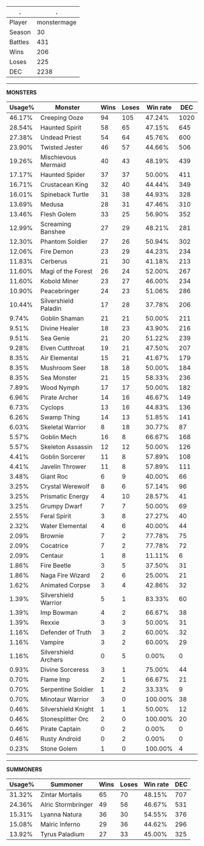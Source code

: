 .|.
|-|-
Player|monstermage
Season|30
Battles|431
Wins|206
Loses|225
DEC|2238

---
**MONSTERS**

Usage%|Monster|Wins|Loses|Win rate|DEC|
-|-|-|-|-|-|
46.17%|Creeping Ooze|94|105|47.24%|1020|
28.54%|Haunted Spirit|58|65|47.15%|645|
27.38%|Undead Priest|54|64|45.76%|600|
23.90%|Twisted Jester|46|57|44.66%|506|
19.26%|Mischievous Mermaid|40|43|48.19%|439|
17.17%|Haunted Spider|37|37|50.00%|411|
16.71%|Crustacean King|32|40|44.44%|349|
16.01%|Spineback Turtle|31|38|44.93%|328|
13.69%|Medusa|28|31|47.46%|310|
13.46%|Flesh Golem|33|25|56.90%|352|
12.99%|Screaming Banshee|27|29|48.21%|281|
12.30%|Phantom Soldier|27|26|50.94%|302|
12.06%|Fire Demon|23|29|44.23%|234|
11.83%|Cerberus|21|30|41.18%|213|
11.60%|Magi of the Forest|26|24|52.00%|267|
11.60%|Kobold Miner|23|27|46.00%|234|
10.90%|Peacebringer|24|23|51.06%|286|
10.44%|Silvershield Paladin|17|28|37.78%|206|
9.74%|Goblin Shaman|21|21|50.00%|211|
9.51%|Divine Healer|18|23|43.90%|216|
9.51%|Sea Genie|21|20|51.22%|239|
9.28%|Elven Cutthroat|19|21|47.50%|207|
8.35%|Air Elemental|15|21|41.67%|179|
8.35%|Mushroom Seer|18|18|50.00%|184|
8.35%|Sea Monster|21|15|58.33%|236|
7.89%|Wood Nymph|17|17|50.00%|182|
6.96%|Pirate Archer|14|16|46.67%|149|
6.73%|Cyclops|13|16|44.83%|136|
6.26%|Swamp Thing|14|13|51.85%|141|
6.03%|Skeletal Warrior|8|18|30.77%|87|
5.57%|Goblin Mech|16|8|66.67%|168|
5.57%|Skeleton Assassin|12|12|50.00%|126|
4.41%|Goblin Sorcerer|11|8|57.89%|108|
4.41%|Javelin Thrower|11|8|57.89%|111|
3.48%|Giant Roc|6|9|40.00%|66|
3.25%|Crystal Werewolf|8|6|57.14%|96|
3.25%|Prismatic Energy|4|10|28.57%|41|
3.25%|Grumpy Dwarf|7|7|50.00%|69|
2.55%|Feral Spirit|3|8|27.27%|40|
2.32%|Water Elemental|4|6|40.00%|44|
2.09%|Brownie|7|2|77.78%|75|
2.09%|Cocatrice|7|2|77.78%|72|
2.09%|Centaur|1|8|11.11%|6|
1.86%|Fire Beetle|3|5|37.50%|31|
1.86%|Naga Fire Wizard|2|6|25.00%|21|
1.62%|Animated Corpse|3|4|42.86%|32|
1.39%|Silvershield Warrior|5|1|83.33%|60|
1.39%|Imp Bowman|4|2|66.67%|38|
1.39%|Rexxie|3|3|50.00%|31|
1.16%|Defender of Truth|3|2|60.00%|32|
1.16%|Vampire|3|2|60.00%|29|
1.16%|Silvershield Archers|0|5|0.00%|0|
0.93%|Divine Sorceress|3|1|75.00%|44|
0.70%|Flame Imp|2|1|66.67%|21|
0.70%|Serpentine Soldier|1|2|33.33%|9|
0.70%|Minotaur Warrior|3|0|100.00%|38|
0.46%|Silvershield Knight|1|1|50.00%|12|
0.46%|Stonesplitter Orc|2|0|100.00%|20|
0.46%|Pirate Captain|0|2|0.00%|0|
0.46%|Rusty Android|0|2|0.00%|0|
0.23%|Stone Golem|1|0|100.00%|4|

---
**SUMMONERS**

Usage%|Summoner|Wins|Loses|Win rate|DEC|
-|-|-|-|-|-|
31.32%|Zintar Mortalis|65|70|48.15%|707|
24.36%|Alric Stormbringer|49|56|46.67%|531|
15.31%|Lyanna Natura|36|30|54.55%|376|
15.08%|Malric Inferno|29|36|44.62%|296|
13.92%|Tyrus Paladium|27|33|45.00%|325|
